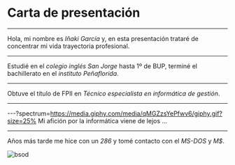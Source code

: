 # Carta de presentación
---

Hola, mi nombre es *Iñaki García* y, en esta presentación trataré de concentrar mi vida trayectoria profesional.

---

Estudié en el *colegio inglés San Jorge* hasta 1º de BUP, terminé el bachillerato en el *instituto Peñaflorida*.

---

Obtuve el título de FPII en *Técnico especialista en informática de gestión*.

---

---?spectrum=https://media.giphy.com/media/qMGZzsYePfwv6/giphy.gif?size=25%
Mi afición por la informática viene de lejos ...


---

Años más tarde me hice con un *286* y tomé contacto con el *MS-DOS* y *M$*.

![bsod](https://media.giphy.com/media/NMxsPSnxfa5zO/giphy.gif)

